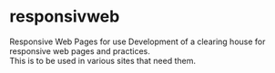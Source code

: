 # responsivweb
Responsive Web Pages for use
Development of a clearing house for responsive web pages and practices.  
This is to be used in various sites that need them.
